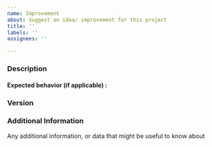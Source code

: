 ```yaml
---
name: Improvement
about: Suggest an idea/ improvement for this project
title: ''
labels: ''
assignees: ''

---
```


<!--

Have you read DDF's Code of Conduct? By filing an Issue, you are
expected to comply with it, including treating everyone with respect:
https://github.com/codice/ddf/blob/master/.github/CODE_OF_CONDUCT.md

Do you want to ask a question? Are you looking for support? The DDF
Developers group - https://groups.google.com/forum/#!forum/ddf-developers
is the best place for getting support.

-->
### Description
<!-- 

Description of the issue
Why is this change being proposed?
Why should this be added to the codebase?
 
-->

#### Expected behavior (if applicable) :
<!-- What you expect to happen -->

### Version
<!-- Application version(s) -->

### Additional Information
Any additional information, or data that might be useful to know about
